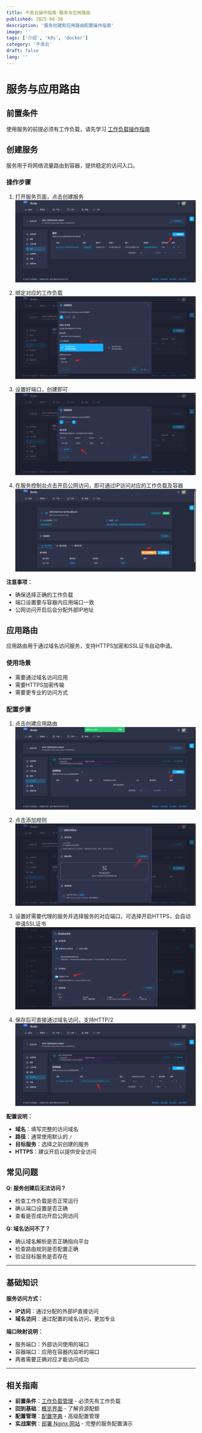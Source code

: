 ```yaml
---
title: 不丢云操作指南-服务与应用路由
published: 2025-08-30
description: '服务创建和应用路由配置操作指南'
image: ''
tags: ['介绍', 'k8s', 'docker']
category: '不丢云'
draft: false 
lang: ''
---
```


# 服务与应用路由

## 前置条件

使用服务的前提必须有工作负载，请先学习 [工作负载操作指南](/posts/不丢云操作指南-工作负载/)

## 创建服务

服务用于将网络流量路由到容器，提供稳定的访问入口。

### 操作步骤

1. 打开服务页面，点击创建服务
![](../../assets/images/tupian/2025-08-30-22-12-42.png)

2. 绑定对应的工作负载
![](../../assets/images/tupian/2025-08-30-22-13-06.png)

3. 设置好端口，创建即可
![](../../assets/images/tupian/2025-08-30-22-14-02.png)

4. 在服务控制台点击开启公网访问，即可通过IP访问对应的工作负载及容器
![](../../assets/images/tupian/2025-08-30-22-14-51.png)

**注意事项：**
- 确保选择正确的工作负载
- 端口设置要与容器内应用端口一致
- 公网访问开启后会分配外部IP地址

## 应用路由

应用路由用于通过域名访问服务，支持HTTPS加密和SSL证书自动申请。

### 使用场景
- 需要通过域名访问应用
- 需要HTTPS加密传输
- 需要更专业的访问方式

### 配置步骤

1. 点击创建应用路由
![](../../assets/images/tupian/2025-08-30-22-15-43.png)

2. 点击添加规则
![](../../assets/images/tupian/2025-08-30-22-17-33.png)

3. 设置好需要代理的服务并选择服务的对应端口，可选择开启HTTPS，会自动申请SSL证书
![](../../assets/images/tupian/2025-08-30-22-21-01.png)

4. 保存后可直接通过域名访问，支持HTTP/2
![](../../assets/images/tupian/2025-08-30-22-21-28.png)

**配置说明：**
- **域名**：填写完整的访问域名
- **路径**：通常使用默认的 `/`
- **目标服务**：选择之前创建的服务
- **HTTPS**：建议开启以提供安全访问

## 常见问题

**Q: 服务创建后无法访问？**
- 检查工作负载是否正常运行
- 确认端口设置是否正确
- 查看是否成功开启公网访问

**Q: 域名访问不了？**
- 确认域名解析是否正确指向平台
- 检查路由规则是否配置正确
- 验证目标服务是否存在

---

## 基础知识

**服务访问方式：**
- **IP访问**：通过分配的外部IP直接访问
- **域名访问**：通过配置的域名访问，更加专业

**端口映射说明：**
- 服务端口：外部访问使用的端口
- 容器端口：应用在容器内监听的端口
- 两者需要正确对应才能访问成功

---

## 相关指南

- **前置条件**：[工作负载管理](/posts/不丢云操作指南-工作负载/) - 必须先有工作负载
- **回到基础**：[概览界面](/posts/不丢云操作指南-概览/) - 了解资源配额
- **配置管理**：[配置字典](/posts/不丢云操作指南-配置字典/) - 高级配置管理
- **实战案例**：[部署 Nginx 网站](/posts/不丢云操作指南-部署nginx/) - 完整的服务配置演示
